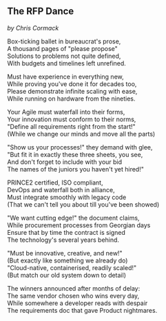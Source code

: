 ## The RFP Dance
*by Chris Cormack*

Box-ticking ballet in bureaucrat's prose,\
A thousand pages of "please propose"\
Solutions to problems not quite defined,\
With budgets and timelines left unrefined.

Must have experience in everything new,\
While proving you've done it for decades too,\
Please demonstrate infinite scaling with ease,\
While running on hardware from the nineties.

Your Agile must waterfall into their forms,\
Your innovation must conform to their norms,\
"Define all requirements right from the start!"\
(While we change our minds and move all the parts)

"Show us your processes!" they demand with glee,\
"But fit it in exactly these three sheets, you see,\
And don't forget to include with your bid\
The names of the juniors you haven't yet hired!"

PRINCE2 certified, ISO compliant,\
DevOps and waterfall both in alliance,\
Must integrate smoothly with legacy code\
(That we can't tell you about till you've been showed)

"We want cutting edge!" the document claims,\
While procurement processes from Georgian days\
Ensure that by time the contract is signed\
The technology's several years behind.

"Must be innovative, creative, and new!"\
(But exactly like something we already do)\
"Cloud-native, containerised, readily scaled!"\
(But match our old system down to detail)

The winners announced after months of delay:\
The same vendor chosen who wins every day,\
While somewhere a developer reads with despair\
The requirements doc that gave Product nightmares.
